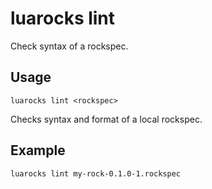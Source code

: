 # luarocks lint

Check syntax of a rockspec.

## Usage

`luarocks lint <rockspec>`

Checks syntax and format of a local rockspec.

## Example

```
luarocks lint my-rock-0.1.0-1.rockspec
```
